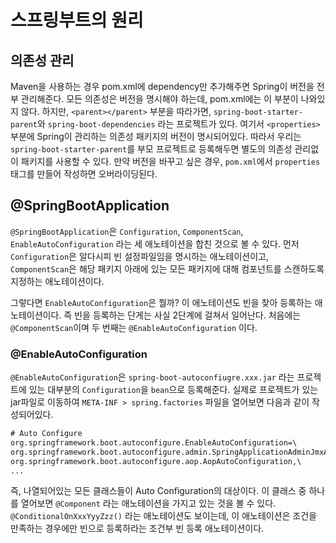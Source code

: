 # 스프링부트의 원리

## 의존성 관리

Maven을 사용하는 경우 pom.xml에 dependency만 추가해주면 Spring이 버전을 전부 관리해준다. 모든 의존성은 버전을 명시해야 하는데, pom.xml에는 이 부분이 나와있지 않다. 하지만, `<parent></parent>` 부분을 따라가면,
`spring-boot-starter-parent`와 `spring-boot-dependencies` 라는 프로젝트가 있다. 여기서 `<properties>` 부분에 Spring이 관리하는 의존성 패키지의 버전이 명시되어있다. 따라서 우리는 `spring-boot-starter-parent`를 부모 프로젝트로 등록해두면 별도의 의존성 관리없이 패키지를 사용할 수 있다.
만약 버전을 바꾸고 싶은 경우, `pom.xml`에서 `properties` 태그를 만들어 작성하면 오버라이딩된다.

## @SpringBootApplication

`@SpringBootApplication`은 `Configuration`, `ComponentScan`, `EnableAutoConfiguration` 라는 세 애노테이션을 합친 것으로 볼 수 있다. 먼저 `Configuration`은 알다시피 빈 설정파일임을 명시하는 애노테이션이고, `ComponentScan`은 해당 패키지 아래에 있는 모든 패키지에 대해 컴포넌트를 스캔하도록 지정하는 애노테이션이다.

그렇다면 `EnableAutoConfiguration`은 뭘까? 이 애노테이션도 빈을 찾아 등록하는 애노테이션이다. 즉 빈을 등록하는 단게는 사실 2단계에 걸쳐서 일어난다. 처음에는 `@ComponentScan`이며 두 번째는 `@EnableAutoConfiguration` 이다.

### @EnableAutoConfiguration

`@EnableAutoConfiguration`은 `spring-boot-autoconfiugre.xxx.jar` 라는 프로젝트에 있는 대부분의 `Configuration`을 `bean`으로 등록해준다. 실제로 프로젝트가 있는 jar파일로 이동하여 `META-INF > spring.factories` 파일을 열어보면 다음과 같이 작성되어있다.

```xml
# Auto Configure
org.springframework.boot.autoconfigure.EnableAutoConfiguration=\
org.springframework.boot.autoconfigure.admin.SpringApplicationAdminJmxAutoConfiguration,\
org.springframework.boot.autoconfigure.aop.AopAutoConfiguration,\
...
```

즉, 나열되어있는 모든 클래스들이 Auto Configuration의 대상이다. 이 클래스 중 하나를 열어보면 `@Component` 라는 애노테이션을 가지고 있는 것을 볼 수 있다. `@ConditionalOnXxxYyyZzz()` 라는 애노테이션도 보이는데, 이 애노테이션은 조건을 만족하는 경우에만 빈으로 등록하라는 조건부 빈 등록 애노테이션이다.
